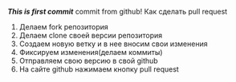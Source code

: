 ***This is first commit***
commit from github!
 Как сделать pull request
 1. Делаем fork репозитория
 2. Делаем clone своей версии репозитория
 3. Создаем новую ветку и в нее вносим свои изменения
 4. Фиксируем изменения(делаем коммиты)
 5. Отправляем свою версию в свой github
 6. На сайте github нажимаем кнопку pull request
